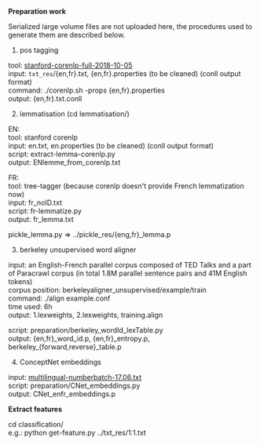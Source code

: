 **Preparation work**

Serialized large volume files are not uploaded here, the procedures used to generate them are described below.

1. pos tagging <br/>

tool: [stanford-corenlp-full-2018-10-05](https://stanfordnlp.github.io/CoreNLP/download.html) <br/>
input: `txt_res`/{en,fr}.txt, {en,fr}.properties (to be cleaned) (conll output format) <br/>
command: ./corenlp.sh -props {en,fr}.properties <br/>
output: {en,fr}.txt.conll

2. lemmatisation (cd lemmatisation/)

EN: <br/>
tool: stanford corenlp <br/>
input: en.txt, en.properties (to be cleaned) (conll output format) <br/>
script: extract-lemma-corenlp.py <br/>
output: ENlemme_from_corenlp.txt <br/>

FR: <br/>
tool: tree-tagger (because corenlp doesn't provide French lemmatization now) <br/>
input: fr_noID.txt  <br/>
script: fr-lemmatize.py <br/>
output: fr_lemma.txt  <br/>

pickle_lemma.py => ../pickle_res/{eng,fr}_lemma.p <br/>

3. berkeley unsupervised word aligner 

input: an English-French parallel corpus composed of TED Talks and a part of Paracrawl corpus (in total 1.8M parallel sentence pairs and 41M English tokens)  <br/>
corpus position: berkeleyaligner_unsupervised/example/train <br/> 
command: ./align example.conf <br/>
time used: 6h  <br/>
output: 1.lexweights, 2.lexweights, training.align 

script: preparation/berkeley_wordId_lexTable.py <br/>
output: {en,fr}_word_id.p, {en,fr}\_entropy.p, berkeley\_{forward,reverse}_table.p <br/>
 

4. ConceptNet embeddings 

input: [multilingual-numberbatch-17.06.txt](https://conceptnet.s3.amazonaws.com/downloads/2017/numberbatch/numberbatch-17.06.txt.gz) <br/>
script: preparation/CNet_embeddings.py <br/>
output: CNet_enfr_embeddings.p

**Extract features**

cd classification/ <br/>
e.g.: python get-feature.py ../txt_res/1:1.txt 
